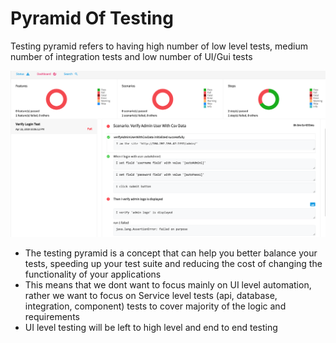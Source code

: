 # Pyramid Of Testing

Testing pyramid refers to having high number of low level tests, medium number of integration tests and low number of UI/Gui tests

![](../.gitbook/assets/image%20%2855%29.png)

* The testing pyramid is a concept that can help you better balance your tests, speeding up your test suite and reducing the cost of changing the functionality of your applications
* This means that we dont want to focus mainly on UI level automation, rather we want to focus on Service level tests \(api, database, integration, component\) tests to cover majority of the logic and requirements
* UI level testing will be left to high level and end to end testing


